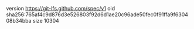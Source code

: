 version https://git-lfs.github.com/spec/v1
oid sha256:765af4c9d876d3e526803f92d6d1ae20c96ade50fec0f91ffa9f630408b34bba
size 10304
